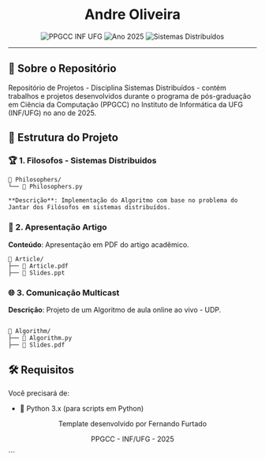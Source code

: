 <div align="center">
  
  <h1>Andre Oliveira</h1>
  
  <div>
    <img src="https://img.shields.io/badge/PPGCC-INF%20UFG-0078D7?style=for-the-badge&logo=university&logoColor=white" alt="PPGCC INF UFG">
    <img src="https://img.shields.io/badge/Ano-2025-34A853?style=for-the-badge" alt="Ano 2025">
    <img src="https://img.shields.io/badge/Disciplina-Sistemas%20Distribuídos-4285F4?style=for-the-badge" alt="Sistemas Distribuídos">
  </div>
</div>

---

## 🚀 Sobre o Repositório

Repositório de Projetos -  Disciplina Sistemas Distribuídos - contém trabalhos e projetos desenvolvidos durante o programa de pós-graduação em Ciência da Computação (PPGCC) no Instituto de Informática da UFG (INF/UFG) no ano de 2025.

## 📂 Estrutura do Projeto

### 🏆 1. Filosofos - Sistemas Distribuidos
```
📁 Philosophers/
└── 🐍 Philosophers.py

**Descrição**: Implementação do Algoritmo com base no problema do Jantar dos Filósofos em sistemas distribuídos.

```
### 📝 2. Apresentação Artigo

**Conteúdo**: Apresentação em PDF do artigo acadêmico.

```
📁 Article/
├── 📄 Article.pdf
├── 📄 Slides.ppt

```

### 🌐 3. Comunicação Multicast

**Descrição**: Projeto de um Algoritmo de aula online ao vivo - UDP.

```

📁 Algorithm/
├── 📄 Algorithm.py
├── 📄 Slides.pdf

```

## 🛠️ Requisitos

Você precisará de:

- 🐍 Python 3.x (para scripts em Python)

<div align="center">
  <p>Template desenvolvido por Fernando Furtado</p>
  <p>PPGCC - INF/UFG - 2025</p>
</div>
```
